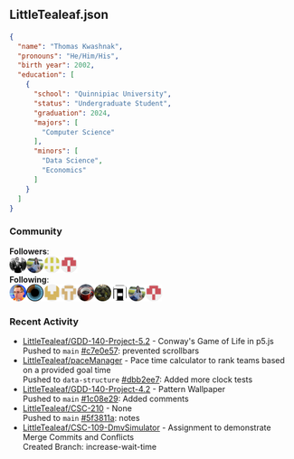 <h2>LittleTealeaf.json</h2>

```json
{
  "name": "Thomas Kwashnak",
  "pronouns": "He/Him/His",
  "birth year": 2002,
  "education": [
    {
      "school": "Quinnipiac University",
      "status": "Undergraduate Student",
      "graduation": 2024,
      "majors": [
        "Computer Science"
      ],
      "minors": [
        "Data Science",
        "Economics"
      ]
    }
  ]
}
```
<h3>Community</h3>
<b>Followers</b>:<br><a href="https://github.com/PiyushYadav19"><img src="./assets/imgs/ wyzmn5sed9.png" alt = "PiyushYadav19" style="width:30px;height:30px"></a><a href="https://github.com/eebalboni"><img src="./assets/imgs/ d1c4qx9kwg.png" alt = "eebalboni" style="width:30px;height:30px"></a><a href="https://github.com/doriansyla"><img src="./assets/imgs/ dcsf34bo6e.png" alt = "doriansyla" style="width:30px;height:30px"></a><a href="https://github.com/PriscillaE1"><img src="./assets/imgs/ m5uy0c1fw8.png" alt = "PriscillaE1" style="width:30px;height:30px"></a><br>
<b>Following</b>:<br><a href="https://github.com/dragonbite"><img src="./assets/imgs/ lt1fg8s4rd.png" alt = "dragonbite" style="width:30px;height:30px"></a><a href="https://github.com/3b1b"><img src="./assets/imgs/ qjmt8iv5bs.png" alt = "3b1b" style="width:30px;height:30px"></a><a href="https://github.com/a-r-t"><img src="./assets/imgs/ 4ouzaygqnt.png" alt = "a-r-t" style="width:30px;height:30px"></a><a href="https://github.com/swirty"><img src="./assets/imgs/ lj8ahy2wqr.png" alt = "swirty" style="width:30px;height:30px"></a><a href="https://github.com/myhometoy"><img src="./assets/imgs/ a4i1ub850g.png" alt = "myhometoy" style="width:30px;height:30px"></a><a href="https://github.com/BobdaFett"><img src="./assets/imgs/ 4tg3l5drvi.png" alt = "BobdaFett" style="width:30px;height:30px"></a><a href="https://github.com/Clemeit"><img src="./assets/imgs/ y5ib8hxmf0.png" alt = "Clemeit" style="width:30px;height:30px"></a><a href="https://github.com/eebalboni"><img src="./assets/imgs/ d1c4qx9kwg.png" alt = "eebalboni" style="width:30px;height:30px"></a><a href="https://github.com/PriscillaE1"><img src="./assets/imgs/ m5uy0c1fw8.png" alt = "PriscillaE1" style="width:30px;height:30px"></a><br>
<h3>Recent Activity</h3>
<ul><li><a href="https://github.com/LittleTealeaf/GDD-140-Project-5.2">LittleTealeaf/GDD-140-Project-5.2</a> - Conway's Game of Life in p5.js<br>Pushed to <code>main</code> <a href="https://github.com/LittleTealeaf/GDD-140-Project-5.2/commit/c7e0e5710827047d9a4ef89c0046459f42e6cbc7">#c7e0e57</a>: prevented scrollbars</li><li><a href="https://github.com/LittleTealeaf/paceManager">LittleTealeaf/paceManager</a> - Pace time calculator to rank teams based on a provided goal time<br>Pushed to <code>data-structure</code> <a href="https://github.com/LittleTealeaf/paceManager/commit/dbb2ee73d7d5982c2b374894d4d5b9330eb88fc7">#dbb2ee7</a>: Added more clock tests</li><li><a href="https://github.com/LittleTealeaf/GDD-140-Project-4.2">LittleTealeaf/GDD-140-Project-4.2</a> - Pattern Wallpaper<br>Pushed to <code>main</code> <a href="https://github.com/LittleTealeaf/GDD-140-Project-4.2/commit/1c08e293e6beb6db2a20e788eaa493adccbfa509">#1c08e29</a>: Added comments</li><li><a href="https://github.com/LittleTealeaf/CSC-210">LittleTealeaf/CSC-210</a> - None<br>Pushed to <code>main</code> <a href="https://github.com/LittleTealeaf/CSC-210/commit/5f3811ad02608689a4dd7d80e3eef03c7487ff25">#5f3811a</a>: notes</li><li><a href="https://github.com/LittleTealeaf/CSC-109-DmvSimulator">LittleTealeaf/CSC-109-DmvSimulator</a> - Assignment to demonstrate Merge Commits and Conflicts<br>Created Branch: increase-wait-time</li></ul>
